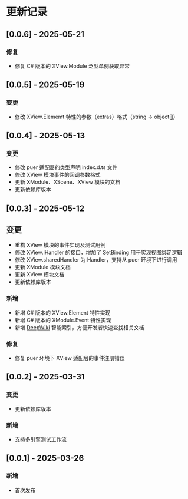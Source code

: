 # 更新记录

## [0.0.6] - 2025-05-21
### 修复
- 修复 C# 版本的 XView.Module 泛型单例获取异常

## [0.0.5] - 2025-05-19
### 变更
- 修改 XView.Elememt 特性的参数（extras）格式（string -> object[]）

## [0.0.4] - 2025-05-13
### 变更
- 修改 puer 适配器的类型声明 index.d.ts 文件
- 修改 XView 模块事件的回调参数格式
- 更新 XModule、XScene、XView 模块的文档
- 更新依赖库版本

## [0.0.3] - 2025-05-12
## 变更
- 重构 XView 模块的事件实现及测试用例
- 修改 XView.IHandler 的接口，增加了 SetBinding 用于实现视图绑定逻辑
- 修改 XView.sharedHandler 为 Handler，支持从 puer 环境下进行调用
- 更新 XModule 模块文档
- 更新 XView 模块文档
- 更新依赖库版本

### 新增
- 新增 C# 版本的 XView.Element 特性实现
- 新增 C# 版本的 XModule.Event 特性实现
- 新增 [DeepWiki](https://deepwiki.com) 智能索引，方便开发者快速查找相关文档

### 修复
- 修复 puer 环境下 XView 适配层的事件注册错误

## [0.0.2] - 2025-03-31
### 变更
- 更新依赖库版本

### 新增
- 支持多引擎测试工作流

## [0.0.1] - 2025-03-26
### 新增
- 首次发布
